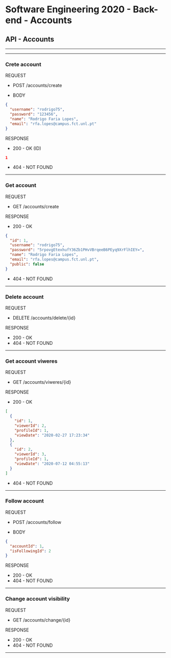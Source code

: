 # Software Engineering 2020 - Back-end - Accounts

## API - Accounts

---

---

### Crete account

REQUEST

- POST /accounts/create

- BODY

```json
{
  "username": "rodrigo75",
  "password": "123456",
  "name": "Rodrigo Faria Lopes",
  "email": "rfa.lopes@campus.fct.unl.pt"
}
```

RESPONSE

- 200 - OK (ID)

```json
1
```

- 404 - NOT FOUND

---

### Get account

REQUEST

- GET /accounts/create

RESPONSE

- 200 - OK

```json
{
  "id": 1,
  "username": "rodrigo75",
  "password": "5rpovgEtexhufY36Zb1PHvVBrqeeB6PEyq9XrFlhIEY=",
  "name": "Rodrigo Faria Lopes",
  "email": "rfa.lopes@campus.fct.unl.pt",
  "public": false
}
```

- 404 - NOT FOUND

---

### Delete account

REQUEST

- DELETE /accounts/delete/{id}

RESPONSE

- 200 - OK
- 404 - NOT FOUND

---

### Get account viweres

REQUEST

- GET /accounts/viweres/{id}

RESPONSE

- 200 - OK

```json
[
  {
    "id": 1,
    "viewerId": 2,
    "profileId": 1,
    "viewDate": "2020-02-27 17:23:34"
  },
  {
    "id": 2,
    "viewerId": 3,
    "profileId": 1,
    "viewDate": "2020-07-12 04:55:13"
  }
]
```

- 404 - NOT FOUND

---

### Follow account

REQUEST

- POST /accounts/follow

- BODY

```json
{
  "accountId": 1,
  "isFollowingId": 2
}
```

RESPONSE

- 200 - OK
- 404 - NOT FOUND

---

### Change account visibility

REQUEST

- GET /accounts/change/{id}

RESPONSE

- 200 - OK
- 404 - NOT FOUND

---
